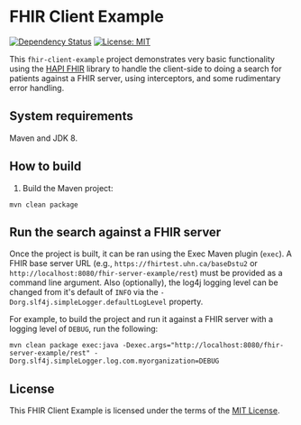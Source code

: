 # FHIR Client Example

[![Dependency Status](https://www.versioneye.com/user/projects/593c07060fb24f004fc60166/badge.svg?style=flat)](https://www.versioneye.com/user/projects/593c07060fb24f004fc60166)
[![License: MIT](https://img.shields.io/badge/License-MIT-blue.svg)](https://opensource.org/licenses/MIT)

This `fhir-client-example` project demonstrates very basic functionality using the [HAPI FHIR](http://hapifhir.io/) library to handle the client-side
to doing a search for patients against a FHIR server, using interceptors, and some rudimentary error handling.

## System requirements

Maven and JDK 8.

## How to build

1. Build the Maven project:

```
mvn clean package
```

## Run the search against a FHIR server

Once the project is built, it can be ran using the Exec Maven plugin (`exec`).
A FHIR base server URL (e.g., `https://fhirtest.uhn.ca/baseDstu2` or `http://localhost:8080/fhir-server-example/rest`) must be provided as a command line argument.
Also (optionally), the log4j logging level can be changed from it's default of `INFO` via the `-Dorg.slf4j.simpleLogger.defaultLogLevel` property.

For example, to build the project and run it against a FHIR server with a logging level of `DEBUG`, run the following:

```
mvn clean package exec:java -Dexec.args="http://localhost:8080/fhir-server-example/rest" -Dorg.slf4j.simpleLogger.log.com.myorganization=DEBUG
```

## License

This FHIR Client Example is licensed under the terms of the [MIT License](LICENSE.txt).